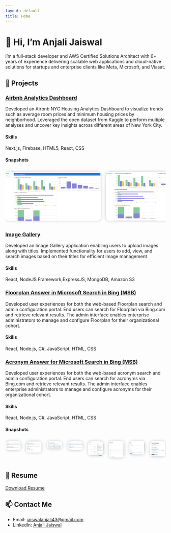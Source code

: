 ```yaml
---
layout: default
title: Home
---
```


# 👋 Hi, I’m Anjali Jaiswal

I’m a full-stack developer and AWS Certified Solutions Architect with 6+ years of experience delivering scalable web applications and cloud-native solutions for startups and enterprise clients like Meta, Microsoft, and Viasat.

## 🔧 Projects

### [Airbnb Analytics Dashboard](https://github.com/ajaisw13/airbnb_nyc_analytics)
Developed an Airbnb NYC Housing Analytics Dashboard to visualize trends such as average room prices and minimum housing prices by neighborhood. Leveraged the open dataset from Kaggle to perform multiple analyses and uncover key insights across different areas of New York City.

#### Skills
Next.js, Firebase, HTML5, React, CSS

#### Snapshots

<div class="carousel">
  <img class="carousel-image" src="/assets/AirbnbDashboard/Figure1.png" alt="Figure 1" />
  <img class="carousel-image" src="/assets/AirbnbDashboard/Figure2.png" alt="Figure 2" />
  <img class="carousel-image" src="/assets/AirbnbDashboard/Figure3.png" alt="Figure 3" />
  <img class="carousel-image" src="/assets/AirbnbDashboard/Figure4.png" alt="Figure 4" />
</div>


### [Image Gallery](https://github.com/ajaisw13/Image-Gallery-fullstack)
Developed an Image Gallery application enabling users to upload images along with titles. Implemented functionality for users to add, view, and search images based on their titles for efficient image management

#### Skills
React, NodeJS Framework,ExpressJS, MongoDB, Amazon S3

### [Floorplan Answer in Microsoft Search in Bing (MSB)](https://learn.microsoft.com/en-us/microsoftsearch/manage-floorplans)
Developed user experiences for both the web-based Floorplan search and admin configuration portal. End users can search for Floorplan via Bing.com and retrieve relevant results. The admin interface enables enterprise administrators to manage and configure Floorplan for their organizational cohort.

#### Skills
React, Node.js, C#, JavaScript, HTML, CSS

### [Acronym Answer for Microsoft Search in Bing (MSB)](https://techcommunity.microsoft.com/blog/intelligentsearch_discoveryblog/introducing-acronym-answers-in-microsoft-search/1122809)
Developed user experiences for both the web-based acronym search and admin configuration portal. End users can search for acronyms via Bing.com and retrieve relevant results. The admin interface enables enterprise administrators to manage and configure acronyms for their organizational cohort.

#### Skills
React, Node.js, C#, JavaScript, HTML, CSS

#### Snapshots

<div class="carousel">
<a href="https://github.com/ajaisw13/ajaisw13.github.io" target="_blank">
  <img class="carousel-image" src="/assets/Acronyms/Figure1.png" alt="Figure 1" />
</a>
<a href="https://github.com/ajaisw13/ajaisw13.github.io" target="_blank">
  <img class="carousel-image" src="/assets/Acronyms/Figure2.png" alt="Figure 2" />
</a>
<a href="https://github.com/ajaisw13/ajaisw13.github.io" target="_blank">
  <img class="carousel-image" src="/assets/Acronyms/Figure3.png" alt="Figure 3" />
</a>
<a href="https://github.com/ajaisw13/ajaisw13.github.io" target="_blank">
  <img class="carousel-image" src="/assets/Acronyms/Figure4.png" alt="Figure 4" />
</a>
<a href="https://github.com/ajaisw13/ajaisw13.github.io" target="_blank">
  <img class="carousel-image" src="/assets/Acronyms/Figure7.png" alt="Figure 7" />
</a>
<a href="https://github.com/ajaisw13/ajaisw13.github.io" target="_blank">
  <img class="carousel-image" src="/assets/Acronyms/Figure9.png" alt="Figure 9" />
</a>
<a href="https://github.com/ajaisw13/ajaisw13.github.io" target="_blank">
  <img class="carousel-image" src="/assets/Acronyms/Figure10.png" alt="Figure 10" />
</a>
<a href="https://github.com/ajaisw13/ajaisw13.github.io" target="_blank">
  <img class="carousel-image" src="/assets/Acronyms/Figure18.png" alt="Figure 18" />
</a>
</div>

<style>
.carousel {
  display: flex;
  overflow-x: auto;
  scroll-snap-type: x mandatory;
  gap: 16px;
  padding: 10px 0;
}
.carousel-image {
  flex: 0 0 auto;
  width: 300px;
  height: auto;
  scroll-snap-align: start;
  border-radius: 10px;
  box-shadow: 0 0 10px rgba(0,0,0,0.2);
}
</style>

## 💼 Resume

[Download Resume](resume.pdf)

## 📫 Contact Me

- Email: jaiswalanjali43@gmail.com
- LinkedIn: [Anjali Jaiswal](https://www.linkedin.com/in/anjali-jaiswal-4120a89a/)
